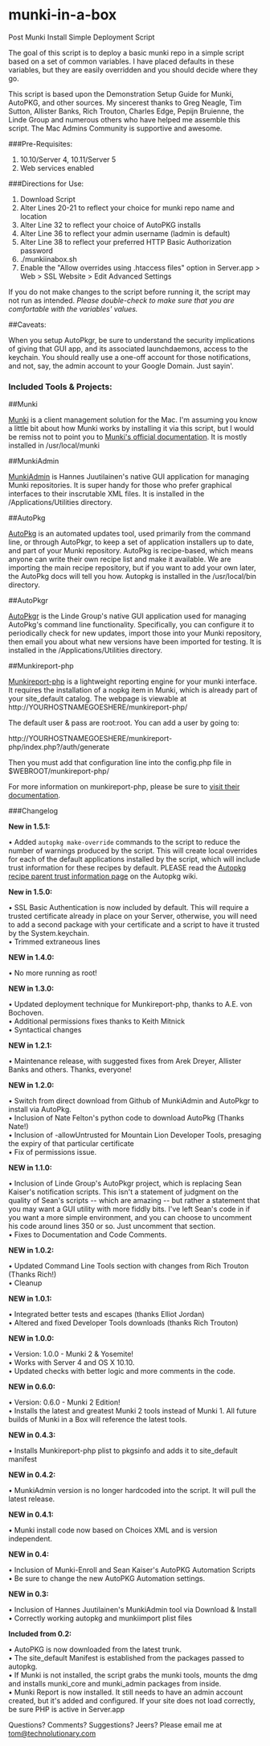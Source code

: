 munki-in-a-box
==============

Post Munki Install Simple Deployment Script

The goal of this script is to deploy a basic munki repo in a simple script based on a set of common variables. I have placed defaults in these variables, but they are easily overridden and you should decide where they go.

This script is based upon the Demonstration Setup Guide for Munki, AutoPKG, and other sources. My sincerest thanks to Greg Neagle, Tim Sutton, Allister Banks, Rich Trouton, Charles Edge, Pepijn Bruienne, the Linde Group and numerous others who have helped me assemble this script. The Mac Admins Community is supportive and awesome.

###Pre-Requisites:

1) 10.10/Server 4, 10.11/Server 5  
2) Web services enabled

###Directions for Use:

1) Download Script  
2) Alter Lines 20-21 to reflect your choice for munki repo name and location  
3) Alter Line 32 to reflect your choice of AutoPKG installs  
4) Alter Line 36 to reflect your admin username (ladmin is default)  
5) Alter Line 38 to reflect your preferred HTTP Basic Authorization password
6) ./munkiinabox.sh  
7) Enable the "Allow overrides using .htaccess files" option in Server.app > Web > SSL Website > Edit Advanced Settings

If you do not make changes to the script before running it, the script may not run as intended. *Please double-check to make sure that you are comfortable with the variables' values.*

##Caveats: 

When you setup AutoPkgr, be sure to understand the security implications of giving that GUI app, and its associated launchdaemons, access to the keychain. You should really use a one-off account for those notifications, and not, say, the admin account to your Google Domain. Just sayin'.

### Included Tools & Projects:

##Munki

[Munki](https://github.com/munki/munki) is a client management solution for the Mac. I'm assuming you know a little bit about how Munki works by installing it via this script, but I would be remiss not to point you to [Munki's official documentation](https://github.com/munki/munki/wiki). It is mostly installed in /usr/local/munki

##MunkiAdmin

[MunkiAdmin](http://hjuutilainen.github.io/munkiadmin/) is Hannes Juutilainen's native GUI application for managing Munki repositories. It is super handy for those who prefer graphical interfaces to their inscrutable XML files.  It is installed in the /Applications/Utilities directory.

##AutoPkg

[AutoPkg](http://autopkg.github.io/autopkg/) is an automated updates tool, used primarily from the command line, or through AutoPkgr, to keep a set of application installers up to date, and part of your Munki repository. AutoPkg is recipe-based, which means anyone can write their own recipe list and make it available. We are importing the main recipe repository, but if you want to add your own later, the AutoPkg docs will tell you how. Autopkg is installed in the /usr/local/bin directory.

##AutoPkgr

[AutoPkgr](http://www.lindegroup.com/autopkgr) is the Linde Group's native GUI application used for managing AutoPkg's command line functionality. Specifically, you can configure it to periodically check for new updates, import those into your Munki repository, then email you about what new versions have been imported for testing. It is installed in the /Applications/Utilities directory.

##Munkireport-php

[Munkireport-php](https://github.com/munkireport/munkireport-php) is a lightweight reporting engine for your munki interface. It requires the installation of a nopkg item in Munki, which is already part of your site_default catalog. The webpage is viewable at http://YOURHOSTNAMEGOESHERE/munkireport-php/

The default user & pass are root:root. You can add a user by going to:

http://YOURHOSTNAMEGOESHERE/munkireport-php/index.php?/auth/generate

Then you must add that configuration line into the config.php file in $WEBROOT/munkireport-php/

For more information on munkireport-php, please be sure to [visit their documentation](https://github.com/munkireport/munkireport-php/blob/master/docs/setup.md).

###Changelog

**New in 1.5.1:**

• Added `autopkg make-override` commands to the script to reduce the number of warnings produced by the script. This will create local overrides for each of the default applications installed by the script, which will include trust information for these recipes by default. PLEASE read the [Autopkg recipe parent trust information page](https://github.com/autopkg/autopkg/wiki/Autopkg-and-recipe-parent-trust-info) on the Autopkg wiki.

**New in 1.5.0:**

• SSL Basic Authentication is now included by default. This will require a trusted certificate already in place on your Server, otherwise, you will need to add a second package with your certificate and a script to have it trusted by the System.keychain.  
• Trimmed extraneous lines  

**NEW in 1.4.0:**

• No more running as root!

**NEW in 1.3.0:**

• Updated deployment technique for Munkireport-php, thanks to A.E. von Bochoven.  
• Additional permissions fixes thanks to Keith Mitnick  
• Syntactical changes

**NEW in 1.2.1:**

• Maintenance release, with suggested fixes from Arek Dreyer, Allister Banks and others. Thanks, everyone!

**NEW in 1.2.0:**

• Switch from direct download from Github of MunkiAdmin and AutoPkgr to install via AutoPkg.  
• Inclusion of Nate Felton's python code to download AutoPkg (Thanks Nate!)  
• Inclusion of -allowUntrusted for Mountain Lion Developer Tools, presaging the expiry of that particular certificate  
• Fix of permissions issue.

**NEW in 1.1.0:**

• Inclusion of Linde Group's AutoPkgr project, which is replacing Sean Kaiser's notification scripts. This isn't a statement of judgment on the quality of Sean's scripts -- which are amazing -- but rather a statement that you may want a GUI utility with more fiddly bits. I've left Sean's code in if you want a more simple environment, and you can choose to uncomment his code around lines 350 or so. Just uncomment that section.  
• Fixes to Documentation and Code Comments.  
 
**NEW in 1.0.2:**

• Updated Command Line Tools section with changes from Rich Trouton (Thanks Rich!)  
• Cleanup

**NEW in 1.0.1:**

• Integrated better tests and escapes (thanks Elliot Jordan)  
• Altered and fixed Developer Tools downloads (thanks Rich Trouton)

**NEW in 1.0.0:**

• Version: 1.0.0 - Munki 2 & Yosemite!  
• Works with Server 4 and OS X 10.10.  
• Updated checks with better logic and more comments in the code.

**NEW in 0.6.0:**

• Version: 0.6.0 - Munki 2 Edition!  
• Installs the latest and greatest Munki 2 tools instead of Munki 1. All future builds of Munki in a Box will reference the latest tools.

**NEW in 0.4.3:**

• Installs Munkireport-php plist to pkgsinfo and adds it to site_default manifest

**NEW in 0.4.2:**

• MunkiAdmin version is no longer hardcoded into the script. It will pull the latest release.

**NEW in 0.4.1:**

• Munki install code now based on Choices XML and is version independent.

**NEW in 0.4:**

• Inclusion of Munki-Enroll and Sean Kaiser's AutoPKG Automation Scripts  
• Be sure to change the new AutoPKG Automation settings.

**NEW in 0.3:** 

• Inclusion of Hannes Juutilainen's MunkiAdmin tool via Download & Install  
• Correctly working autopkg and munkiimport plist files


**Included from 0.2:**

• AutoPKG is now downloaded from the latest trunk.  
• The site_default Manifest is established from the packages passed to autopkg.  
• If Munki is not installed, the script grabs the munki tools, mounts the dmg and installs munki_core and munki_admin packages from inside.  
• Munki Report is now installed. It still needs to have an admin account created, but it's added and configured. If your site does not load correctly, be sure PHP is active in Server.app  


Questions? Comments? Suggestions? Jeers? Please email me at tom@technolutionary.com

